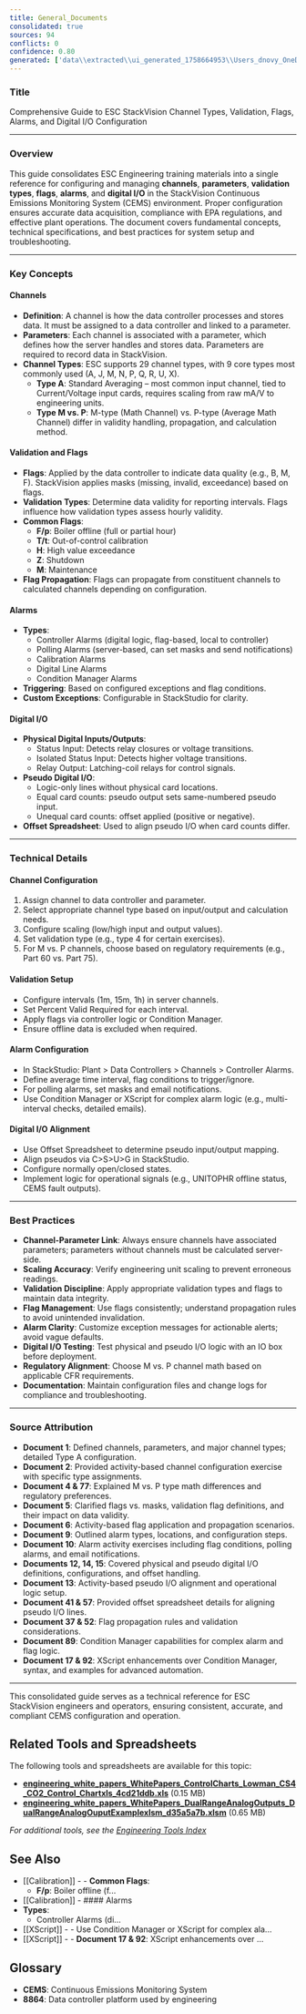 ```yaml
---
title: General_Documents
consolidated: true
sources: 94
conflicts: 0
confidence: 0.80
generated: ['data\\extracted\\ui_generated_1758664953\\Users_dnovy_OneDrive-ESC_TrainingMaterials_1_ChannelTypes_2019ChannelsEngineeringTrainingpptx_5715abc1.md', 'data\\extracted\\ui_generated_1758664953\\Users_dnovy_OneDrive-ESC_TrainingMaterials_1_ChannelTypes_ChannelsActivitydocx_14549ebc.md', 'data\\extracted\\ui_generated_1758664953\\Users_dnovy_OneDrive-ESC_TrainingMaterials_1_ChannelTypes_ExampleImplementationPlandocx_9a101e28.md', 'data\\extracted\\ui_generated_1758664953\\Users_dnovy_OneDrive-ESC_TrainingMaterials_1_ChannelTypes_MvsPtypemathxlsx_c387ca14.md', 'data\\extracted\\ui_generated_1758664953\\Users_dnovy_OneDrive-ESC_TrainingMaterials_2_ValidationandFlags_2019FlagsandValidationEngineeringTrainingpptx_83d7391c.md', 'data\\extracted\\ui_generated_1758664953\\Users_dnovy_OneDrive-ESC_TrainingMaterials_2_ValidationandFlags_FlagsActivitydocx_496c1ee8.md', 'data\\extracted\\ui_generated_1758664953\\Users_dnovy_OneDrive-ESC_TrainingMaterials_2_ValidationandFlags_ValidationReferenceSheetdocx_d0c2a2dd.md', 'data\\extracted\\ui_generated_1758664953\\Users_dnovy_OneDrive-ESC_TrainingMaterials_2_ValidationandFlags_ValidationsActivitydocx_0f30bb8c.md', 'data\\extracted\\ui_generated_1758664953\\Users_dnovy_OneDrive-ESC_TrainingMaterials_3_Alarms_2019AlarmsEngineeringTrainingpptx_004bf898.md', 'data\\extracted\\ui_generated_1758664953\\Users_dnovy_OneDrive-ESC_TrainingMaterials_3_Alarms_AlarmsActivitydocx_a7165b8b.md', 'data\\extracted\\ui_generated_1758664953\\Users_dnovy_OneDrive-ESC_TrainingMaterials_4_Digitals_OffsetSpreadsheetxlsx_b4c6cdd6.md', 'data\\extracted\\ui_generated_1758664953\\Users_dnovy_OneDrive-ESC_TrainingMaterials_4_Digitals_PhysicalDigitalInputsandOutputspptx_898f565d.md', 'data\\extracted\\ui_generated_1758664953\\Users_dnovy_OneDrive-ESC_TrainingMaterials_4_Digitals_PhysicalPseudoDigitalIOandDigitalEventTrainingActivitydocx_3a3050ab.md', 'data\\extracted\\ui_generated_1758664953\\Users_dnovy_OneDrive-ESC_TrainingMaterials_4_Digitals_Physical_Psuedo_Training_2019pptx_71151211.md', 'data\\extracted\\ui_generated_1758664953\\Users_dnovy_OneDrive-ESC_TrainingMaterials_4_Digitals_PseudoDigitalInputsandOutputspptx_8f89e4f3.md', 'data\\extracted\\ui_generated_1758664953\\Users_dnovy_OneDrive-ESC_TrainingMaterials_8_XScript_HowtoSetupBlatandSendAnEmailUsingXScriptpdf_c3bd9fc3.md', 'data\\extracted\\ui_generated_1758664953\\Users_dnovy_OneDrive-ESC_TrainingMaterials_8_XScript_XScript-Spring2019UserGrouppptx_e804f79b.md', 'data\\extracted\\ui_generated_1758664953\\Users_dnovy_OneDrive-ESC_TrainingMaterials_8_XScript_XscriptExamples_Build720Haveragefromstartupevent_Find_Startup_Starttxt_7cf2b1c4.md', 'data\\extracted\\ui_generated_1758664953\\Users_dnovy_OneDrive-ESC_TrainingMaterials_8_XScript_XscriptExamples_Building-Predictive15minute-PaciCor_PaciCorp15MinuteBuildingPredictivemsg_346ee5b1.md', 'data\\extracted\\ui_generated_1758664953\\Users_dnovy_OneDrive-ESC_TrainingMaterials_8_XScript_XscriptExamples_FindSUSDHours_Howtosetituptxt_fe5ae055.md', 'data\\extracted\\ui_generated_1758664953\\Users_dnovy_OneDrive-ESC_TrainingMaterials_A_JobAids_CalLabandCylinderMgt2021pdf_1af41fd0.md', 'data\\extracted\\ui_generated_1758664953\\Users_dnovy_OneDrive-ESC_TrainingMaterials_A_JobAids_LaunchingCals2021pdf_1d56984e.md', 'data\\extracted\\ui_generated_1758664953\\Users_dnovy_OneDrive-ESC_TrainingMaterials_A_JobAids_LinearityandRATA2021pdf_55ae0786.md', 'data\\extracted\\ui_generated_1758664953\\Users_dnovy_OneDrive-ESC_TrainingMaterials_A_JobAids_LinkedReports2021pdf_a4342888.md', 'data\\extracted\\ui_generated_1758664953\\Users_dnovy_OneDrive-ESC_TrainingMaterials_MiniTrainingEventsandIdeasxlsx_42b230aa.md', 'data\\extracted\\ui_generated_1758664953\\Users_dnovy_OneDrive-ESC_TrainingMaterials_Prism_Prism-v15-InstallGuide-25jan2022pdf_0c2eec61.md', 'data\\extracted\\ui_generated_1758664953\\Users_dnovy_OneDrive-ESC_TrainingMaterials_Prism_Prism-v15-ReleaseNotes-25jan2022pdf_1a5ed406.md', 'data\\extracted\\ui_generated_1758664953\\Users_dnovy_OneDrive-ESC_TrainingMaterials_Prism_Prism-v16-InstallGuide-16aug2022pdf_9774bded.md', 'data\\extracted\\ui_generated_1758664953\\Users_dnovy_OneDrive-ESC_TrainingMaterials_Prism_Prism-v16-ReleaseNotes-16aug2022pdf_6a29b6c1.md', 'data\\extracted\\ui_generated_1758664953\\Users_dnovy_OneDrive-ESC_TrainingMaterials_Prism_PrismClient-v15-UserGuide-25jan2022pdf_e32aa756.md', 'data\\extracted\\ui_generated_1758664953\\Users_dnovy_OneDrive-ESC_TrainingMaterials_Prism_PrismClient-v16-UserGuide-16aug2022pdf_21a3f8db.md', 'data\\extracted\\ui_generated_1758664953\\Users_dnovy_OneDrive-ESC_TrainingMaterials_ReferenceDocuments-Prism_8832_3-02_UserGuideID21pdf_bceda04d.md', 'data\\extracted\\ui_generated_1758664953\\Users_dnovy_OneDrive-ESC_TrainingMaterials_ReferenceDocuments-Prism_8864-v5-04r15-User-Guide-092818pdf_07c14c25.md', 'data\\extracted\\ui_generated_1758664953\\Users_dnovy_OneDrive-ESC_TrainingMaterials_ReferenceDocuments-Prism_CertificationandRecertificationpptx_91815d50.md', 'data\\extracted\\ui_generated_1758664953\\Users_dnovy_OneDrive-ESC_TrainingMaterials_ReferenceDocuments-Prism_CommonDownloadErrorCodespdf_3c97740f.md', 'data\\extracted\\ui_generated_1758664953\\Users_dnovy_OneDrive-ESC_TrainingMaterials_ReferenceDocuments-Prism_EquationsListdocx_8bf626de.md', 'data\\extracted\\ui_generated_1758664953\\Users_dnovy_OneDrive-ESC_TrainingMaterials_ReferenceDocuments-Prism_FlagPropagationdocx_363edaf9.md', 'data\\extracted\\ui_generated_1758664953\\Users_dnovy_OneDrive-ESC_TrainingMaterials_ReferenceDocuments-Prism_GeneralOverviewpptx_7eaa8350.md', 'data\\extracted\\ui_generated_1758664953\\Users_dnovy_OneDrive-ESC_TrainingMaterials_ReferenceDocuments-Prism_LoggerErrorCodesID27pdf_275f12b3.md', 'data\\extracted\\ui_generated_1758664953\\Users_dnovy_OneDrive-ESC_TrainingMaterials_ReferenceDocuments-Prism_Multihouravgs-HRROLAVGID244xls_25e75499.md', 'data\\extracted\\ui_generated_1758664953\\Users_dnovy_OneDrive-ESC_TrainingMaterials_ReferenceDocuments-Prism_OffsetSpreadsheetxlsx_9c67ecd8.md', 'data\\extracted\\ui_generated_1758664953\\Users_dnovy_OneDrive-ESC_TrainingMaterials_ReferenceDocuments-Prism_VocabularyAcronyms_Acronymspdf_aa55047a.md', 'data\\extracted\\ui_generated_1758664953\\Users_dnovy_OneDrive-ESC_TrainingMaterials_ReferenceDocuments-Prism_VocabularyAcronyms_Part60Termspdf_35d12252.md', 'data\\extracted\\ui_generated_1758664953\\Users_dnovy_OneDrive-ESC_TrainingMaterials_ReferenceDocuments-Prism_VocabularyAcronyms_Vocabularyxlsx_aa22f648.md', 'data\\extracted\\ui_generated_1758664953\\Users_dnovy_OneDrive-ESC_TrainingMaterials_ReferenceDocuments_8832_3-02_UserGuideID21pdf_074e554f.md', 'data\\extracted\\ui_generated_1758664953\\Users_dnovy_OneDrive-ESC_TrainingMaterials_ReferenceDocuments_8864-v5-04r15-User-Guide-092818pdf_8a46b6f0.md', 'data\\extracted\\ui_generated_1758664953\\Users_dnovy_OneDrive-ESC_TrainingMaterials_ReferenceDocuments_BeyondNewUserpdf_1b1721a3.md', 'data\\extracted\\ui_generated_1758664953\\Users_dnovy_OneDrive-ESC_TrainingMaterials_ReferenceDocuments_CalLabCalGasMgtpdf_d64f6622.md', 'data\\extracted\\ui_generated_1758664953\\Users_dnovy_OneDrive-ESC_TrainingMaterials_ReferenceDocuments_CertificationandRecertificationpptx_11775ea6.md', 'data\\extracted\\ui_generated_1758664953\\Users_dnovy_OneDrive-ESC_TrainingMaterials_ReferenceDocuments_CommonDownloadErrorCodespdf_0d419ab8.md', 'data\\extracted\\ui_generated_1758664953\\Users_dnovy_OneDrive-ESC_TrainingMaterials_ReferenceDocuments_EquationsListdocx_bedc1f78.md', 'data\\extracted\\ui_generated_1758664953\\Users_dnovy_OneDrive-ESC_TrainingMaterials_ReferenceDocuments_FlagPropagationdocx_a42e85a3.md', 'data\\extracted\\ui_generated_1758664953\\Users_dnovy_OneDrive-ESC_TrainingMaterials_ReferenceDocuments_GeneralOverviewpptx_950e4325.md', 'data\\extracted\\ui_generated_1758664953\\Users_dnovy_OneDrive-ESC_TrainingMaterials_ReferenceDocuments_LoggerErrorCodesID27pdf_528f1eda.md', 'data\\extracted\\ui_generated_1758664953\\Users_dnovy_OneDrive-ESC_TrainingMaterials_ReferenceDocuments_Multihouravgs-HRROLAVGID244xls_d163896f.md', 'data\\extracted\\ui_generated_1758664953\\Users_dnovy_OneDrive-ESC_TrainingMaterials_ReferenceDocuments_NewUserQuickStartGuidepdf_422dd35b.md', 'data\\extracted\\ui_generated_1758664953\\Users_dnovy_OneDrive-ESC_TrainingMaterials_ReferenceDocuments_OffsetSpreadsheetxlsx_b505ff36.md', 'data\\extracted\\ui_generated_1758664953\\Users_dnovy_OneDrive-ESC_TrainingMaterials_ReferenceDocuments_StackStudio101pdf_742282f1.md', 'data\\extracted\\ui_generated_1758664953\\Users_dnovy_OneDrive-ESC_TrainingMaterials_ReferenceDocuments_StackStudio101SPUG12pptx_54e8f029.md', 'data\\extracted\\ui_generated_1758664953\\Users_dnovy_OneDrive-ESC_TrainingMaterials_ReferenceDocuments_StackVision101pdf_7b9505d2.md', 'data\\extracted\\ui_generated_1758664953\\Users_dnovy_OneDrive-ESC_TrainingMaterials_ReferenceDocuments_VocabularyAcronyms_Acronymspdf_6af212fc.md', 'data\\extracted\\ui_generated_1758664953\\Users_dnovy_OneDrive-ESC_TrainingMaterials_ReferenceDocuments_VocabularyAcronyms_Part60Termspdf_719b9253.md', 'data\\extracted\\ui_generated_1758664953\\Users_dnovy_OneDrive-ESC_TrainingMaterials_ReferenceDocuments_VocabularyAcronyms_Vocabularyxlsx_a0fff380.md', 'data\\extracted\\ui_generated_1758664953\\Users_dnovy_OneDrive-ESC_TrainingMaterials_ReferencePresentations_14HowisMy30-DayAverageCalculatedpptx_d6db1ead.md', 'data\\extracted\\ui_generated_1758664953\\Users_dnovy_OneDrive-ESC_TrainingMaterials_ReferencePresentations_3-Hour-Average_E-Bowers-Webinarpdf_4ae3d0f8.md', 'data\\extracted\\ui_generated_1758664953\\Users_dnovy_OneDrive-ESC_TrainingMaterials_ReferencePresentations_Adding-Parameters_E-Bowers-Webinarpdf_b941d5c0.md', 'data\\extracted\\ui_generated_1758664953\\Users_dnovy_OneDrive-ESC_TrainingMaterials_ReferencePresentations_BeyondNewUserpdf_be0ae222.md', 'data\\extracted\\ui_generated_1758664953\\Users_dnovy_OneDrive-ESC_TrainingMaterials_ReferencePresentations_CalLabCalGasMgtpdf_4e41352d.md', 'data\\extracted\\ui_generated_1758664953\\Users_dnovy_OneDrive-ESC_TrainingMaterials_ReferencePresentations_Consoles-TechnicalBreakoutpptx_bcd8503c.md', 'data\\extracted\\ui_generated_1758664953\\Users_dnovy_OneDrive-ESC_TrainingMaterials_ReferencePresentations_DoingMoreWithConsolespptx_ee8d54e8.md', 'data\\extracted\\ui_generated_1758664953\\Users_dnovy_OneDrive-ESC_TrainingMaterials_ReferencePresentations_Extended-Average-and-Total-Calculationspdf_9bb71b54.md', 'data\\extracted\\ui_generated_1758664953\\Users_dnovy_OneDrive-ESC_TrainingMaterials_ReferencePresentations_HelpMeHelpMe_JBowerpdf_3c1c3021.md', 'data\\extracted\\ui_generated_1758664953\\Users_dnovy_OneDrive-ESC_TrainingMaterials_ReferencePresentations_How-do-Alarms-Affect-Reports_C-Anderson-Webinarpdf_364d636b.md', 'data\\extracted\\ui_generated_1758664953\\Users_dnovy_OneDrive-ESC_TrainingMaterials_ReferencePresentations_IDidntKnowmyDASCouldDoThatpptx_686037f6.md', 'data\\extracted\\ui_generated_1758664953\\Users_dnovy_OneDrive-ESC_TrainingMaterials_ReferencePresentations_Implementing-New-8864-Features_M-Ramirezpdf_db3f744f.md', 'data\\extracted\\ui_generated_1758664953\\Users_dnovy_OneDrive-ESC_TrainingMaterials_ReferencePresentations_Linearitypptx_e948c0dc.md', 'data\\extracted\\ui_generated_1758664953\\Users_dnovy_OneDrive-ESC_TrainingMaterials_ReferencePresentations_M-type-vs-P-type-Channels_A-Dougherty-Webinarpdf_3daf272c.md', 'data\\extracted\\ui_generated_1758664953\\Users_dnovy_OneDrive-ESC_TrainingMaterials_ReferencePresentations_MATS101-TBSpptx_c890e26a.md', 'data\\extracted\\ui_generated_1758664953\\Users_dnovy_OneDrive-ESC_TrainingMaterials_ReferencePresentations_PredictingTheFuturepptx_9e806462.md', 'data\\extracted\\ui_generated_1758664953\\Users_dnovy_OneDrive-ESC_TrainingMaterials_ReferencePresentations_SorbentTrapsBreakoutPowerPointpptx_15da7bfa.md', 'data\\extracted\\ui_generated_1758664953\\Users_dnovy_OneDrive-ESC_TrainingMaterials_ReferencePresentations_StackStudio101pdf_2bf5c7cb.md', 'data\\extracted\\ui_generated_1758664953\\Users_dnovy_OneDrive-ESC_TrainingMaterials_ReferencePresentations_StackVision101pdf_ddcf1b9c.md', 'data\\extracted\\ui_generated_1758664953\\Users_dnovy_OneDrive-ESC_TrainingMaterials_ReferencePresentations_TBS-Charting_S-Reedpdf_c03ce636.md', 'data\\extracted\\ui_generated_1758664953\\Users_dnovy_OneDrive-ESC_TrainingMaterials_ReferencePresentations_TBS-Configuring-Extended-Averages-and-Totals-B-Perlovpdf_4c4667f0.md', 'data\\extracted\\ui_generated_1758664953\\Users_dnovy_OneDrive-ESC_TrainingMaterials_ReferencePresentations_TBS-Downtime_Got_You_Down_T-Jones-Webinarpdf_4660e484.md', 'data\\extracted\\ui_generated_1758664953\\Users_dnovy_OneDrive-ESC_TrainingMaterials_ReferencePresentations_TBS-Duke-Linked-Reports-2b-Report-Generator-Shaun-Ellispdf_3d87e505.md', 'data\\extracted\\ui_generated_1758664953\\Users_dnovy_OneDrive-ESC_TrainingMaterials_ReferencePresentations_TBS-StackStudio201-colorpdf_d4b53056.md', 'data\\extracted\\ui_generated_1758664953\\Users_dnovy_OneDrive-ESC_TrainingMaterials_ReferencePresentations_TBS-Using-Fuel-Samples_C-Andersonpdf_3cd007ad.md', 'data\\extracted\\ui_generated_1758664953\\Users_dnovy_OneDrive-ESC_TrainingMaterials_ReferencePresentations_TBS-WorkingMagicwithConditionMangerpptx_fd477ed3.md', 'data\\extracted\\ui_generated_1758664953\\Users_dnovy_OneDrive-ESC_TrainingMaterials_ReferencePresentations_WhatsMyAveragepptx_7c6932e6.md', 'data\\extracted\\ui_generated_1758664953\\Users_dnovy_OneDrive-ESC_TrainingMaterials_7_Processnow_ProcessNowActivitiesxlsx_c5e61c4b.md', 'data\\extracted\\ui_generated_1758664953\\Users_dnovy_OneDrive-ESC_TrainingMaterials_8_XScript_XScriptWhitePaper06-11-2019pdf_75134dd8.md', 'data\\extracted\\ui_generated_1758664953\\Users_dnovy_OneDrive-ESC_TrainingMaterials_9_Regulations_16-Appendicespdf_d27e144e.md', 'data\\extracted\\ui_generated_1758664953\\Users_dnovy_OneDrive-ESC_TrainingMaterials_ReferencePresentations_101Track_MAstudillopdf_2aee4a30.md']  # This would be a timestamp
---
```


### Title
Comprehensive Guide to ESC StackVision Channel Types, Validation, Flags, Alarms, and Digital I/O Configuration

---

### Overview
This guide consolidates ESC Engineering training materials into a single reference for configuring and managing **channels**, **parameters**, **validation types**, **flags**, **alarms**, and **digital I/O** in the StackVision Continuous Emissions Monitoring System (CEMS) environment. Proper configuration ensures accurate data acquisition, compliance with EPA regulations, and effective plant operations. The document covers fundamental concepts, technical specifications, and best practices for system setup and troubleshooting.

---

### Key Concepts

#### Channels
- **Definition**: A channel is how the data controller processes and stores data. It must be assigned to a data controller and linked to a parameter.
- **Parameters**: Each channel is associated with a parameter, which defines how the server handles and stores data. Parameters are required to record data in StackVision.
- **Channel Types**: ESC supports 29 channel types, with 9 core types most commonly used (A, J, M, N, P, Q, R, U, X).
  - **Type A**: Standard Averaging – most common input channel, tied to Current/Voltage input cards, requires scaling from raw mA/V to engineering units.
  - **Type M vs. P**: M-type (Math Channel) vs. P-type (Average Math Channel) differ in validity handling, propagation, and calculation method.

#### Validation and Flags
- **Flags**: Applied by the data controller to indicate data quality (e.g., B, M, F). StackVision applies masks (missing, invalid, exceedance) based on flags.
- **Validation Types**: Determine data validity for reporting intervals. Flags influence how validation types assess hourly validity.
- **Common Flags**:
  - **F/p**: Boiler offline (full or partial hour)
  - **T/t**: Out-of-control calibration
  - **H**: High value exceedance
  - **Z**: Shutdown
  - **M**: Maintenance
- **Flag Propagation**: Flags can propagate from constituent channels to calculated channels depending on configuration.

#### Alarms
- **Types**:
  - Controller Alarms (digital logic, flag-based, local to controller)
  - Polling Alarms (server-based, can set masks and send notifications)
  - Calibration Alarms
  - Digital Line Alarms
  - Condition Manager Alarms
- **Triggering**: Based on configured exceptions and flag conditions.
- **Custom Exceptions**: Configurable in StackStudio for clarity.

#### Digital I/O
- **Physical Digital Inputs/Outputs**:
  - Status Input: Detects relay closures or voltage transitions.
  - Isolated Status Input: Detects higher voltage transitions.
  - Relay Output: Latching-coil relays for control signals.
- **Pseudo Digital I/O**:
  - Logic-only lines without physical card locations.
  - Equal card counts: pseudo output sets same-numbered pseudo input.
  - Unequal card counts: offset applied (positive or negative).
- **Offset Spreadsheet**: Used to align pseudo I/O when card counts differ.

---

### Technical Details

#### Channel Configuration
1. Assign channel to data controller and parameter.
2. Select appropriate channel type based on input/output and calculation needs.
3. Configure scaling (low/high input and output values).
4. Set validation type (e.g., type 4 for certain exercises).
5. For M vs. P channels, choose based on regulatory requirements (e.g., Part 60 vs. Part 75).

#### Validation Setup
- Configure intervals (1m, 15m, 1h) in server channels.
- Set Percent Valid Required for each interval.
- Apply flags via controller logic or Condition Manager.
- Ensure offline data is excluded when required.

#### Alarm Configuration
- In StackStudio: Plant > Data Controllers > Channels > Controller Alarms.
- Define average time interval, flag conditions to trigger/ignore.
- For polling alarms, set masks and email notifications.
- Use Condition Manager or XScript for complex alarm logic (e.g., multi-interval checks, detailed emails).

#### Digital I/O Alignment
- Use Offset Spreadsheet to determine pseudo input/output mapping.
- Align pseudos via C>S>U>G in StackStudio.
- Configure normally open/closed states.
- Implement logic for operational signals (e.g., UNITOPHR offline status, CEMS fault outputs).

---

### Best Practices
- **Channel-Parameter Link**: Always ensure channels have associated parameters; parameters without channels must be calculated server-side.
- **Scaling Accuracy**: Verify engineering unit scaling to prevent erroneous readings.
- **Validation Discipline**: Apply appropriate validation types and flags to maintain data integrity.
- **Flag Management**: Use flags consistently; understand propagation rules to avoid unintended invalidation.
- **Alarm Clarity**: Customize exception messages for actionable alerts; avoid vague defaults.
- **Digital I/O Testing**: Test physical and pseudo I/O logic with an IO box before deployment.
- **Regulatory Alignment**: Choose M vs. P channel math based on applicable CFR requirements.
- **Documentation**: Maintain configuration files and change logs for compliance and troubleshooting.

---

### Source Attribution
- **Document 1**: Defined channels, parameters, and major channel types; detailed Type A configuration.
- **Document 2**: Provided activity-based channel configuration exercise with specific type assignments.
- **Document 4 & 77**: Explained M vs. P type math differences and regulatory preferences.
- **Document 5**: Clarified flags vs. masks, validation flag definitions, and their impact on data validity.
- **Document 6**: Activity-based flag application and propagation scenarios.
- **Document 9**: Outlined alarm types, locations, and configuration steps.
- **Document 10**: Alarm activity exercises including flag conditions, polling alarms, and email notifications.
- **Documents 12, 14, 15**: Covered physical and pseudo digital I/O definitions, configurations, and offset handling.
- **Document 13**: Activity-based pseudo I/O alignment and operational logic setup.
- **Document 41 & 57**: Provided offset spreadsheet details for aligning pseudo I/O lines.
- **Document 37 & 52**: Flag propagation rules and validation considerations.
- **Document 89**: Condition Manager capabilities for complex alarm and flag logic.
- **Document 17 & 92**: XScript enhancements over Condition Manager, syntax, and examples for advanced automation.

---

This consolidated guide serves as a technical reference for ESC StackVision engineers and operators, ensuring consistent, accurate, and compliant CEMS configuration and operation.

## Related Tools and Spreadsheets

The following tools and spreadsheets are available for this topic:

- **[engineering_white_papers_WhitePapers_ControlCharts_Lowman_CS4_CO2_Control_Chartxls_4cd21ddb.xls](../tools/engineering_white_papers_WhitePapers_ControlCharts_Lowman_CS4_CO2_Control_Chartxls_4cd21ddb.xls)** (0.15 MB)
- **[engineering_white_papers_WhitePapers_DualRangeAnalogOutputs_DualRangeAnalogOuputExamplexlsm_d35a5a7b.xlsm](../tools/engineering_white_papers_WhitePapers_DualRangeAnalogOutputs_DualRangeAnalogOuputExamplexlsm_d35a5a7b.xlsm)** (0.65 MB)

*For additional tools, see the [Engineering Tools Index](../tools/README.md)*

## See Also

- [[Calibration]] - - **Common Flags**:
  - **F/p**: Boiler offline (f...
- [[Calibration]] - #### Alarms
- **Types**:
  - Controller Alarms (di...
- [[XScript]] - - Use Condition Manager or XScript for complex ala...
- [[XScript]] - - **Document 17 & 92**: XScript enhancements over ...


## Glossary

- **CEMS**: Continuous Emissions Monitoring System
- **8864**: Data controller platform used by engineering
